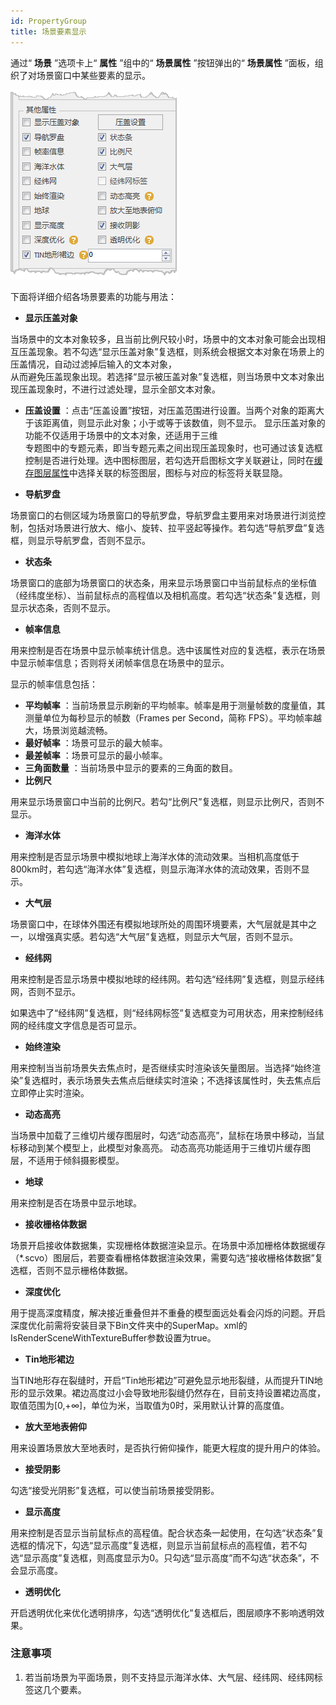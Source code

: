 ```yaml
---
id: PropertyGroup
title: 场景要素显示  
---  
```

通过“ **场景** ”选项卡上“ **属性** ”组中的“ **场景属性** ”按钮弹出的“ **场景属性** ”面板，组织了对场景窗口中某些要素的显示。    

![](img/PropertyGroup.png)  
 
  
下面将详细介绍各场景要素的功能与用法：

  * **显示压盖对象**

当场景中的文本对象较多，且当前比例尺较小时，场景中的文本对象可能会出现相互压盖现象。若不勾选“显示压盖对象”复选框，则系统会根据文本对象在场景上的压盖情况，自动过滤掉后输入的文本对象，  
从而避免压盖现象出现。若选择“显示被压盖对象”复选框，则当场景中文本对象出现压盖现象时，不进行过滤处理，显示全部文本对象。

  * **压盖设置** ：点击“压盖设置”按钮，对压盖范围进行设置。当两个对象的距离大于该距离值，则显示此对象；小于或等于该数值，则不显示。 显示压盖对象的功能不仅适用于场景中的文本对象，还适用于三维  
专题图中的专题元素，即当专题元素之间出现压盖现象时，也可通过该复选框控制是否进行处理。选中图标图层，若勾选开启图标文字关联避让，同时在[缓存图层属性](../LayersManagement/Layer3DProperty_ModelCache)中选择关联的标签图层，图标与对应的标签将关联显隐。

  * **导航罗盘**

场景窗口的右侧区域为场景窗口的导航罗盘，导航罗盘主要用来对场景进行浏览控制，包括对场景进行放大、缩小、旋转、拉平竖起等操作。若勾选“导航罗盘”复选框，则显示导航罗盘，否则不显示。

  * **状态条**

场景窗口的底部为场景窗口的状态条，用来显示场景窗口中当前鼠标点的坐标值（经纬度坐标）、当前鼠标点的高程值以及相机高度。若勾选“状态条”复选框，则显示状态条，否则不显示。

  * **帧率信息**

用来控制是否在场景中显示帧率统计信息。选中该属性对应的复选框，表示在场景中显示帧率信息；否则将关闭帧率信息在场景中的显示。

显示的帧率信息包括：

  * **平均帧率** ：当前场景显示刷新的平均帧率。帧率是用于测量帧数的度量值，其测量单位为每秒显示的帧数（Frames per Second，简称 FPS）。平均帧率越大，场景浏览越流畅。
  * **最好帧率** ：场景可显示的最大帧率。
  * **最差帧率** ：场景可显示的最小帧率。
  * **三角面数量** ：当前场景中显示的要素的三角面的数目。
  * **比例尺**

用来显示场景窗口中当前的比例尺。若勾“比例尺”复选框，则显示比例尺，否则不显示。

  * **海洋水体**

用来控制是否显示场景中模拟地球上海洋水体的流动效果。当相机高度低于800km时，若勾选“海洋水体”复选框，则显示海洋水体的流动效果，否则不显示。

  * **大气层**

场景窗口中，在球体外围还有模拟地球所处的周围环境要素，大气层就是其中之一，以增强真实感。若勾选“大气层”复选框，则显示大气层，否则不显示。

  * **经纬网**

用来控制是否显示场景中模拟地球的经纬网。若勾选“经纬网”复选框，则显示经纬网，否则不显示。

如果选中了“经纬网”复选框，则“经纬网标签”复选框变为可用状态，用来控制经纬网的经纬度文字信息是否可显示。

  * **始终渲染**

用来控制当当前场景失去焦点时，是否继续实时渲染该矢量图层。当选择“始终渲染”复选框时，表示场景失去焦点后继续实时渲染；不选择该属性时，失去焦点后立即停止实时渲染。

  * **动态高亮**

当场景中加载了三维切片缓存图层时，勾选“动态高亮”，鼠标在场景中移动，当鼠标移动到某个模型上，此模型对象高亮。
动态高亮功能适用于三维切片缓存图层，不适用于倾斜摄影模型。

  * **地球**

用来控制是否在场景中显示地球。

  * **接收栅格体数据**

场景开启接收体数据集，实现栅格体数据渲染显示。在场景中添加栅格体数据缓存（*.scvo）图层后，若要查看栅格体数据渲染效果，需要勾选“接收栅格体数据”复选框，否则不显示栅格体数据。

  * **深度优化**

用于提高深度精度，解决接近重叠但并不重叠的模型面远处看会闪烁的问题。开启深度优化前需将安装目录下Bin文件夹中的SuperMap。xml的IsRenderSceneWithTextureBuffer参数设置为true。

  * **Tin地形裙边**

当TIN地形存在裂缝时，开启“Tin地形裙边”可避免显示地形裂缝，从而提升TIN地形的显示效果。裙边高度过小会导致地形裂缝仍然存在，目前支持设置裙边高度，取值范围为[0,+∞]，单位为米，当取值为0时，采用默认计算的高度值。

  * **放大至地表俯仰**

用来设置场景放大至地表时，是否执行俯仰操作，能更大程度的提升用户的体验。

  * **接受阴影**

勾选“接受光阴影”复选框，可以使当前场景接受阴影。

  * **显示高度**

用来控制是否显示当前鼠标点的高程值。配合状态条一起使用，在勾选“状态条”复选框的情况下，勾选“显示高度”复选框，则显示当前鼠标点的高程值，若不勾选“显示高度”复选框，则高度显示为0。只勾选“显示高度”而不勾选“状态条”，不会显示高度。

  * **透明优化**

开启透明优化来优化透明排序，勾选“透明优化”复选框后，图层顺序不影响透明效果。

### 注意事项

 1. 若当前场景为平面场景，则不支持显示海洋水体、大气层、经纬网、经纬网标签这几个要素。



